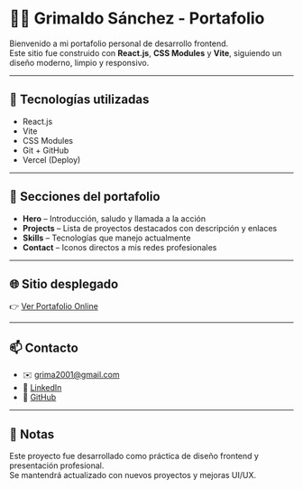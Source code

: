 # 🧑‍💻 Grimaldo Sánchez - Portafolio

Bienvenido a mi portafolio personal de desarrollo frontend.  
Este sitio fue construido con **React.js**, **CSS Modules** y **Vite**, siguiendo un diseño moderno, limpio y responsivo.

---

## 🚀 Tecnologías utilizadas

- React.js
- Vite
- CSS Modules
- Git + GitHub
- Vercel (Deploy)

---

## 📁 Secciones del portafolio

- **Hero** – Introducción, saludo y llamada a la acción
- **Projects** – Lista de proyectos destacados con descripción y enlaces
- **Skills** – Tecnologías que manejo actualmente
- **Contact** – Iconos directos a mis redes profesionales

---

## 🌐 Sitio desplegado

👉 [Ver Portafolio Online](https://grimaldo-portafolio.vercel.app)

---

## 📫 Contacto

- ✉️ grima2001@gmail.com
- 💼 [LinkedIn](https://www.linkedin.com/in/grimaldo-sanchez-571788231/)
- 🐙 [GitHub](https://github.com/Grima21)

---

## 📌 Notas

Este proyecto fue desarrollado como práctica de diseño frontend y presentación profesional.  
Se mantendrá actualizado con nuevos proyectos y mejoras UI/UX.
